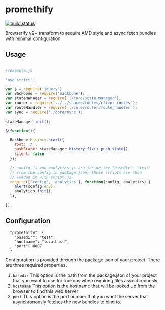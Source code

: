 # promethify

[![build status](https://secure.travis-ci.org/johnkpaul/promethify.png)](http://travis-ci.org/johnkpaul/promethify)

Browserify v2+ transform to require AMD style and async fetch bundles with minimal configuration


## Usage

```javascript

//example.js

'use strict';

var $ = require('jquery');
var Backbone = require('backbone');
var stateManager = require('./core/state_manager');
var router = require('../../shared/routes/client_routes');
var routeHandler = require('./core/router/route_handler');
var sync = require('./core/sync');

stateManager.init();

$(function(){

  Backbone.history.start({
    root: '/',
    pushState: stateManager.history_fix().push_state(),
    silent: false
  });

  // config.js and analytics.js are inside the "basedir": "test"
  // from the config in package.json, these scripts are then
  // loaded in with script.js
  require(['config', 'analytics'], function(config, analytics) {
    alert(config.env);
    analytics.init();
  });

});

```

## Configuration

```
  "promethify": {
    "basedir": "test",
    "hostname": "localhost",
    "port": 8087
  }
```

Configuration is provided through the package.json of your project. There are three required properties.

1. `basedir` This option is the path from the package.json of your project that you want to use for lookups when requiring files asynchronously. 
2. `hostname` This option is the hostname that will be looked up from the browser to find this web server
2. `port` This option is the port number that you want the server that asynchronously fetches the new bundles to bind to. 
